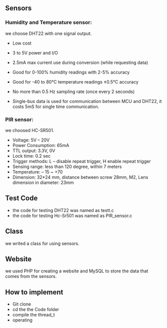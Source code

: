 ## Sensors  
### Humidity and Temperature sensor:   
we choose DHT22 with one signal output.  
- Low cost  
- 3 to 5V power and I/O  
- 2.5mA max current use during conversion (while requesting data)  
- Good for 0-100% humidity readings with 2-5% accuracy  
- Good for -40 to 80°C temperature readings ±0.5°C accuracy  
- No more than 0.5 Hz sampling rate (once every 2 seconds)  

- Single-bus data is used for communication between MCU and DHT22, it costs 5mS for single time
communication.  

### PIR sensor:
we choosed HC-SR501.

- Voltage: 5V – 20V  
- Power Consumption: 65mA  
- TTL output: 3.3V, 0V  
- Lock time: 0.2 sec  
- Trigger methods: L – disable repeat trigger, H enable repeat trigger  
- Sensing range: less than 120 degree, within 7 meters  
- Temperature: – 15 ~ +70  
- Dimension: 32*24 mm, distance between screw 28mm, M2, Lens dimension in diameter: 23mm  

## Test Code  

- the code for testing DHT22 was named as testt.c
- the code for testing Hc-Sr501 was named as PIR_sensor.c

## Class  
we writed a class for using sensors.

## Website  
we used PHP for creating a website and MySQL to store the data that comes from the sensors.

## How to implement
- Git clone
- cd the the Code folder
- compile the thread_t 
- operating

